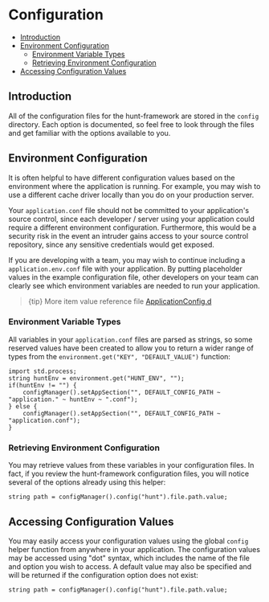 # Configuration

- [Introduction](#introduction)
- [Environment Configuration](#environment-configuration)
    - [Environment Variable Types](#environment-variable-types)
    - [Retrieving Environment Configuration](#retrieving-environment-configuration)
- [Accessing Configuration Values](#accessing-configuration-values)

<a name="introduction"></a>
## Introduction

All of the configuration files for the hunt-framework are stored in the `config` directory. Each option is documented, so feel free to look through the files and get familiar with the options available to you.

<a name="environment-configuration"></a>
## Environment Configuration

It is often helpful to have different configuration values based on the environment where the application is running. For example, you may wish to use a different cache driver locally than you do on your production server.

Your `application.conf` file should not be committed to your application's source control, since each developer / server using your application could require a different environment configuration. Furthermore, this would be a security risk in the event an intruder gains access to your source control repository, since any sensitive credentials would get exposed.

If you are developing with a team, you may wish to continue including a `application.env.conf` file with your application. By putting placeholder values in the example configuration file, other developers on your team can clearly see which environment variables are needed to run your application. 

> {tip} More item value reference file [ApplicationConfig.d](https://github.com/huntlabs/hunt-framework/blob/master/source/hunt/framework/config/ApplicationConfig.d#L41)

<a name="environment-variable-types"></a>
### Environment Variable Types

All variables in your `application.conf` files are parsed as strings, so some reserved values have been created to allow you to return a wider range of types from the `environment.get("KEY", "DEFAULT_VALUE")` function:

    import std.process;
    string huntEnv = environment.get("HUNT_ENV", "");
    if(huntEnv != "") {
        configManager().setAppSection("", DEFAULT_CONFIG_PATH ~ "application." ~ huntEnv ~ ".conf");
    } else {
        configManager().setAppSection("", DEFAULT_CONFIG_PATH ~ "application.conf");
    }

<a name="retrieving-environment-configuration"></a>
### Retrieving Environment Configuration

 You may retrieve values from these variables in your configuration files. In fact, if you review the hunt-framework configuration files, you will notice several of the options already using this helper:

    string path = configManager().config("hunt").file.path.value;

<a name="accessing-configuration-values"></a>
## Accessing Configuration Values

You may easily access your configuration values using the global `config` helper function from anywhere in your application. The configuration values may be accessed using "dot" syntax, which includes the name of the file and option you wish to access. A default value may also be specified and will be returned if the configuration option does not exist:

    string path = configManager().config("hunt").file.path.value;

